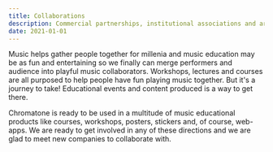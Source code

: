 ```yaml
---
title: Collaborations
description: Commercial partnerships, institutional associations and artistic collaborations
date: 2021-01-01
---
```


Music helps gather people together for millenia and music education may be as fun and entertaining so we finally can merge performers and audience into playful music collaborators. Workshops, lectures and courses are all purposed to help people have fun playing music together. But it's a journey to take! Educational events and content produced is a way to get there.

Chromatone is ready to be used in a multitude of music educational products like courses, workshops, posters, stickers and, of course, web-apps. We are ready to get involved in any of these directions and we are glad to meet new companies to collaborate with.
